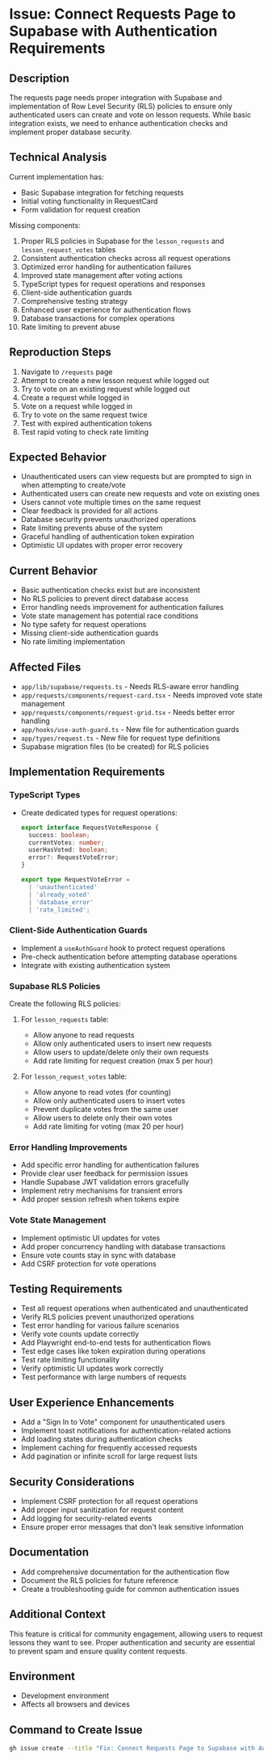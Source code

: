 # Issue: Connect Requests Page to Supabase with Authentication Requirements

## Description
The requests page needs proper integration with Supabase and implementation of Row Level Security (RLS) policies to ensure only authenticated users can create and vote on lesson requests. While basic integration exists, we need to enhance authentication checks and implement proper database security.

## Technical Analysis
Current implementation has:
- Basic Supabase integration for fetching requests
- Initial voting functionality in RequestCard
- Form validation for request creation

Missing components:
1. Proper RLS policies in Supabase for the `lesson_requests` and `lesson_request_votes` tables
2. Consistent authentication checks across all request operations
3. Optimized error handling for authentication failures
4. Improved state management after voting actions
5. TypeScript types for request operations and responses
6. Client-side authentication guards
7. Comprehensive testing strategy
8. Enhanced user experience for authentication flows
9. Database transactions for complex operations
10. Rate limiting to prevent abuse

## Reproduction Steps
1. Navigate to `/requests` page
2. Attempt to create a new lesson request while logged out
3. Try to vote on an existing request while logged out
4. Create a request while logged in
5. Vote on a request while logged in
6. Try to vote on the same request twice
7. Test with expired authentication tokens
8. Test rapid voting to check rate limiting

## Expected Behavior
- Unauthenticated users can view requests but are prompted to sign in when attempting to create/vote
- Authenticated users can create new requests and vote on existing ones
- Users cannot vote multiple times on the same request
- Clear feedback is provided for all actions
- Database security prevents unauthorized operations
- Rate limiting prevents abuse of the system
- Graceful handling of authentication token expiration
- Optimistic UI updates with proper error recovery

## Current Behavior
- Basic authentication checks exist but are inconsistent
- No RLS policies to prevent direct database access
- Error handling needs improvement for authentication failures
- Vote state management has potential race conditions
- No type safety for request operations
- Missing client-side authentication guards
- No rate limiting implementation

## Affected Files
- `app/lib/supabase/requests.ts` - Needs RLS-aware error handling
- `app/requests/components/request-card.tsx` - Needs improved vote state management
- `app/requests/components/request-grid.tsx` - Needs better error handling
- `app/hooks/use-auth-guard.ts` - New file for authentication guards
- `app/types/request.ts` - New file for request type definitions
- Supabase migration files (to be created) for RLS policies

## Implementation Requirements

### TypeScript Types
- Create dedicated types for request operations:
  ```typescript
  export interface RequestVoteResponse {
    success: boolean;
    currentVotes: number;
    userHasVoted: boolean;
    error?: RequestVoteError;
  }
  
  export type RequestVoteError = 
    | 'unauthenticated' 
    | 'already_voted' 
    | 'database_error'
    | 'rate_limited';
  ```

### Client-Side Authentication Guards
- Implement a `useAuthGuard` hook to protect request operations
- Pre-check authentication before attempting database operations
- Integrate with existing authentication system

### Supabase RLS Policies
Create the following RLS policies:
1. For `lesson_requests` table:
   - Allow anyone to read requests
   - Allow only authenticated users to insert new requests
   - Allow users to update/delete only their own requests
   - Add rate limiting for request creation (max 5 per hour)

2. For `lesson_request_votes` table:
   - Allow anyone to read votes (for counting)
   - Allow only authenticated users to insert votes
   - Prevent duplicate votes from the same user
   - Allow users to delete only their own votes
   - Add rate limiting for voting (max 20 per hour)

### Error Handling Improvements
- Add specific error handling for authentication failures
- Provide clear user feedback for permission issues
- Handle Supabase JWT validation errors gracefully
- Implement retry mechanisms for transient errors
- Add proper session refresh when tokens expire

### Vote State Management
- Implement optimistic UI updates for votes
- Add proper concurrency handling with database transactions
- Ensure vote counts stay in sync with database
- Add CSRF protection for vote operations

## Testing Requirements
- Test all request operations when authenticated and unauthenticated
- Verify RLS policies prevent unauthorized operations
- Test error handling for various failure scenarios
- Verify vote counts update correctly
- Add Playwright end-to-end tests for authentication flows
- Test edge cases like token expiration during operations
- Test rate limiting functionality
- Verify optimistic UI updates work correctly
- Test performance with large numbers of requests

## User Experience Enhancements
- Add a "Sign In to Vote" component for unauthenticated users
- Implement toast notifications for authentication-related actions
- Add loading states during authentication checks
- Implement caching for frequently accessed requests
- Add pagination or infinite scroll for large request lists

## Security Considerations
- Implement CSRF protection for all request operations
- Add proper input sanitization for request content
- Add logging for security-related events
- Ensure proper error messages that don't leak sensitive information

## Documentation
- Add comprehensive documentation for the authentication flow
- Document the RLS policies for future reference
- Create a troubleshooting guide for common authentication issues

## Additional Context
This feature is critical for community engagement, allowing users to request lessons they want to see. Proper authentication and security are essential to prevent spam and ensure quality content requests.

## Environment
- Development environment
- Affects all browsers and devices

## Command to Create Issue
```bash
gh issue create --title "Fix: Connect Requests Page to Supabase with Authentication Requirements" --body-file issue-description.md --label "enhancement,security" --assignee "@me"
```
